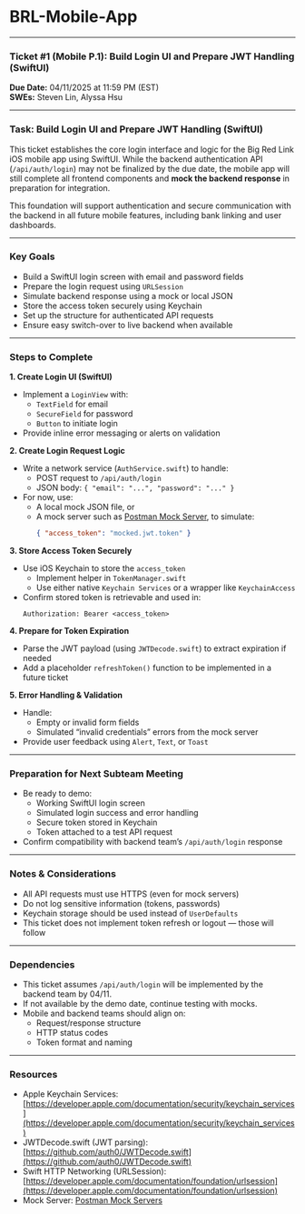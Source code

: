 # BRL-Mobile-App

---

### **Ticket #1 (Mobile P.1): Build Login UI and Prepare JWT Handling (SwiftUI)**  
**Due Date:** 04/11/2025 at 11:59 PM (EST)  
**SWEs:** Steven Lin, Alyssa Hsu

---

### **Task: Build Login UI and Prepare JWT Handling (SwiftUI)**  
This ticket establishes the core login interface and logic for the Big Red Link iOS mobile app using SwiftUI. While the backend authentication API (`/api/auth/login`) may not be finalized by the due date, the mobile app will still complete all frontend components and **mock the backend response** in preparation for integration.

This foundation will support authentication and secure communication with the backend in all future mobile features, including bank linking and user dashboards.

---

### **Key Goals**
- Build a SwiftUI login screen with email and password fields
- Prepare the login request using `URLSession`
- Simulate backend response using a mock or local JSON
- Store the access token securely using Keychain
- Set up the structure for authenticated API requests
- Ensure easy switch-over to live backend when available

---

### **Steps to Complete**

**1. Create Login UI (SwiftUI)**
- Implement a `LoginView` with:
  - `TextField` for email
  - `SecureField` for password
  - `Button` to initiate login
- Provide inline error messaging or alerts on validation

**2. Create Login Request Logic**
- Write a network service (`AuthService.swift`) to handle:
  - POST request to `/api/auth/login`
  - JSON body: `{ "email": "...", "password": "..." }`
- For now, use:
  - A local mock JSON file, or
  - A mock server such as [Postman Mock Server](https://www.postman.com/mock-api/), to simulate:
    ```json
    { "access_token": "mocked.jwt.token" }
    ```

**3. Store Access Token Securely**
- Use iOS Keychain to store the `access_token`
  - Implement helper in `TokenManager.swift`
  - Use either native `Keychain Services` or a wrapper like `KeychainAccess`
- Confirm stored token is retrievable and used in:
  ```http
  Authorization: Bearer <access_token>
  ```

**4. Prepare for Token Expiration**
- Parse the JWT payload (using `JWTDecode.swift`) to extract expiration if needed
- Add a placeholder `refreshToken()` function to be implemented in a future ticket

**5. Error Handling & Validation**
- Handle:
  - Empty or invalid form fields
  - Simulated “invalid credentials” errors from the mock server
- Provide user feedback using `Alert`, `Text`, or `Toast`

---

### **Preparation for Next Subteam Meeting**
- Be ready to demo:
  - Working SwiftUI login screen
  - Simulated login success and error handling
  - Secure token stored in Keychain
  - Token attached to a test API request
- Confirm compatibility with backend team’s `/api/auth/login` response

---

### **Notes & Considerations**
- All API requests must use HTTPS (even for mock servers)
- Do not log sensitive information (tokens, passwords)
- Keychain storage should be used instead of `UserDefaults`
- This ticket does not implement token refresh or logout — those will follow

---

### **Dependencies**
- This ticket assumes `/api/auth/login` will be implemented by the backend team by 04/11.
- If not available by the demo date, continue testing with mocks.
- Mobile and backend teams should align on:
  - Request/response structure
  - HTTP status codes
  - Token format and naming

---

### **Resources**
- Apple Keychain Services: [https://developer.apple.com/documentation/security/keychain_services](https://developer.apple.com/documentation/security/keychain_services)  
- JWTDecode.swift (JWT parsing): [https://github.com/auth0/JWTDecode.swift](https://github.com/auth0/JWTDecode.swift)  
- Swift HTTP Networking (URLSession): [https://developer.apple.com/documentation/foundation/urlsession](https://developer.apple.com/documentation/foundation/urlsession)  
- Mock Server: [Postman Mock Servers](https://www.postman.com/mock-api/)
